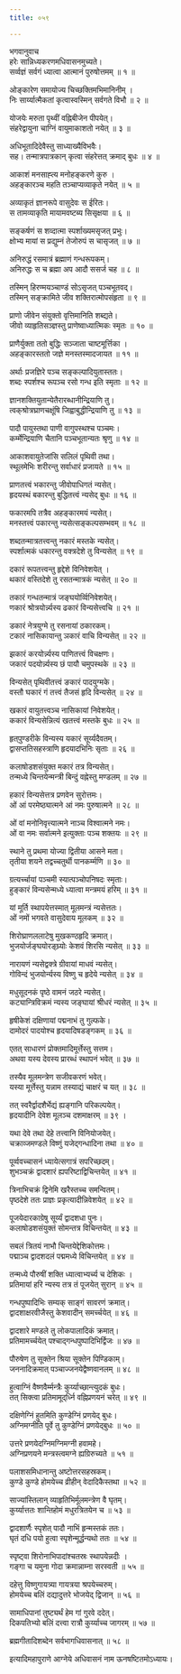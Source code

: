 ```yaml
---
title: ०५९

---
```

भगवानुवाच  
हरेः सान्निध्यकरणमधिवासनमुच्यते।  
सर्व्वज्ञं सर्वगं ध्यात्वा आत्मानं पुरुषोत्तमम् ॥ १ ॥  
  
ओङ्कारेण समायोज्य चिच्छक्तिमभिमानिनीम् ।  
निः सार्य्यात्मैकतां कृत्वास्वस्मिन् सर्वगते विभौ ॥ २ ॥  
  
योजयेः मरुता पृथ्वीं वह्निबीजेन पीपयेत्।  
संहरेद्वायुना चाग्निं वायुमाकाशतो नयेत् ॥ ३ ॥  
  
अधिभूतादिदेवैस्तु साध्याख्यैविभवैः।  
सह। तन्मात्रपात्रकान् कृत्वा संहरेत्तत् क्रमाद् बुधः ॥ ४ ॥  
  
आकाशं मनसाह्त्य मनोहङ्करणे कुरु ।  
अहङ्कारञ्च महति तञ्चाप्यव्याकृते नयेत् ॥ ५ ॥  
  
अव्याकृतं ज्ञानरूपे वासुदेवः स ईरितः।  
स तामव्याकृति मायामवष्टब्य सिसृक्षया ॥ ६ ॥  
  
सङ्कर्षणं स शव्दात्मा स्पर्शाख्यमसृजत् प्रभुः।  
क्षोभ्य मायां स प्रद्युम्नं तेजोरुपं स चासृजत् ॥ ७ ॥  
  
अनिरुद्धं रसमात्रं ब्रह्माणं गन्धरूपकम्।  
अनिरुद्धः स च ब्रह्मा अप आदौ ससर्ज चह ॥ ८ ॥  
  
तस्मिन् हिरण्मयञ्चाण्डं सोऽसृजत् पञ्चभूतवद्।  
तस्मिन् सङ्क्रामिते जीव शक्तिरात्मोपसंहृता ॥ ९ ॥  
  
प्राणो जीवेन संयुक्तो वृत्तिमानिति शब्द्यते।  
जीवो व्याहृतिसञ्ज्ञस्तु प्राणेष्वाध्यात्मिकः स्मृतः ॥ १० ॥  
  
प्राणैर्युक्ता ततो बुद्धिः सञ्जाता चाष्टमूर्त्तिका ।  
अहङ्कारस्ततो जज्ञे मनस्तस्मादजायत ॥ ११ ॥  
  
अर्थाः प्रजज्ञिरे पञ्च सङ्कल्पादियुतास्ततः।  
शब्दः स्पर्शश्च रूपञ्च रसो गन्ध इति स्मृताः ॥ १२ ॥  
  
ज्ञानशक्तियुतान्येतैरारब्धानीन्द्रियाणि तु।  
त्वक्‌श्रोत्रघ्राणचक्षूंषि जिह्वाबुद्धीन्द्रियाणि तु ॥ १३ ॥  
  
पादौ पायुस्तथा पाणी वागुपस्थश्च पञ्चमः।  
कर्म्मेन्द्रियाणि चैतानि पञ्चभूतान्यतः श्रृणु ॥ १४ ॥  
  
आकाशवायुतेजांसि सलिलं पृथिवी तथा।  
स्थूलमेभिः शरीरन्तु सर्वाधारं प्रजायते ॥ १५ ॥  
  
प्राणतत्त्वं भकारन्तु जीवोपाधिगतं न्यसेत्।  
हृदयस्थं बकारन्तु बुद्धितत्त्वं न्यसेद् बुधः ॥ १६ ॥  
  
फकारमपि तत्रैव अहङ्कारमयं न्यसेत्।  
मनस्तत्त्वं पकारन्तु न्यसेत्सङ्कल्पसम्भवम् ॥ १८ ॥  
  
शब्दतन्मात्रतत्त्वन्तु नकारं मस्तके न्यसेत्।  
स्पर्शात्मकं धकारन्तु वक्त्रदेशे तु विन्यसेत् ॥ १९ ॥  
  
दकारं रूपतत्त्वन्तु हृद्देशे विनिवेशयेत् ।  
थकारं वस्तिदेशे तु रसतन्मात्रकं न्यसेत् ॥ २० ॥  
  
तकारं गन्धतन्मात्रं जङ्घयोर्व्विनिवेशयेत्।  
णकारं श्रोत्रयोर्न्न्यस्य ढकारं विन्यसेत्त्वचि ॥ २१ ॥  
  
डकारं नेत्रयुग्मे तु रसनायां ठकारकम्।  
टकारं नासिकायान्तु ञकारं वाचि विन्यसेत् ॥ २२ ॥  
  
झकारं करयोर्न्न्यस्य पाणितत्त्वं विचक्षणः।  
जकारं पदयोर्न्न्यस्य छं पायौ चमुपस्थके ॥ २३ ॥  
  
विन्यसेत् पृथिवीतत्त्वं ङकारं पादयुग्मके।  
वस्तौ घकारं गं तत्त्वं तैजसं हृदि विन्यसेत् ॥ २४ ॥  
  
खकारं वायुतत्त्वञ्च नासिकायां निवेशयेत्।  
ककारं विन्यसेन्नित्यं खतत्त्वं मस्तके बुधः ॥ २५ ॥  
  
हृत्‌पुण्डरीके विन्यस्य यकारं सूर्य्यदैवतम्।  
द्वासप्ततिसहस्त्राणि हृदयादभिनिः सृताः ॥ २६ ॥  
  
कलाषोडशसंयुक्त मकारं तत्र विन्यसेत्।  
तन्मध्ये चिन्तयेन्मन्त्री बिन्दुं वह्नेस्तु मण्डलम् ॥ २७ ॥  
  
हकारं विन्यसेत्तत्र प्रणवेन सुरोत्तमः।  
ओं आं परमेष्ठ्यात्मने आं नमः पुरुषात्मने ॥ २८ ॥  
  
ओं वां मनोनिवृत्त्यात्मने नाञ्च विश्वात्मने नमः।  
ओं वा नमः सर्वात्मने इत्युक्ताः पञ्च शक्तयः ॥ २९ ॥  
  
स्थाने तु प्रथमा योज्या द्वितीया आसने मता।  
तृतीया शयने तद्वच्चतुर्थी पानकर्म्मणि ॥ ३० ॥  
  
ग्रत्यर्च्चायां पञ्चमी स्यात्पञ्चोपनिषदः स्मृताः।  
हुङ्कारं विन्यसेन्मध्ये ध्यात्वा मन्त्रमयं हरिम् ॥ ३१ ॥  
  
यां मूर्ति स्थापयेत्तस्मात् मूलमन्त्रं न्यसेत्ततः।  
ओं नमों भगवते वासुदेवाय मूलकम् ॥ ३२ ॥  
  
शिरोघ्राणललाटेषु मुखकण्ठहृदि क्रमात्।  
भुजयोर्जङ्घयोरङ्घ्र्योः केशवं शिरसि न्यसेत् ॥ ३३ ॥  
  
नारायणं न्यसेद्वक्त्रे ग्रीवायां माधवं न्यसेत्।  
गोविन्दं भुजयोर्न्यस्य विष्णु च हृदेये न्यसेत् ॥ ३४ ॥  
  
मधुसूदनकं पृष्ठे वामनं जठरे न्यसेत्।  
कट्यान्त्रिविक्रमं न्यस्य जङ्घायां श्रीधरं न्यसेत् ॥ ३५ ॥  
  
हृषीकेशं दक्षिणायां पद्मनाभं तु गुल्फके।  
दामोदरं पादयोश्च हृदयादिषडङ्गकम् ॥ ३६ ॥  
  
एतत् साधारणं प्रोक्तमादिमूर्त्तेस्तु सत्तम।  
अथवा यस्य देवस्य प्रारब्धं स्थापनं भवेत् ॥ ३७ ॥  
  
तस्यैव मूलमन्त्रेण सजीवकरणं भवेत्।  
यस्या मूर्त्तेस्तु यन्नाम तस्याद्यं चाक्षरं च यत् ॥ ३८ ॥  
  
तत् स्वरैर्द्वादशैर्भेद्यं ह्यङ्गानि परिकल्पयेत्।  
हृदयादीनि देवेश मूलञ्च दशमाक्षरम् ॥ ३९ ।  
  
यथा देवे तथा देहे तत्त्वानि विनियोजयेत्।  
चक्राव्जमण्डले विष्णुं यजेद्गन्धादिना तथा ॥ ४० ॥  
  
पूर्व्ववच्चासनं ध्यायेत्सगात्रं सपरिच्छदम्।  
शुभञ्चक्रं द्वादशारं ह्यपरिष्टाद्विचिन्तयेत् ॥ ४१ ॥  
  
त्रिनाभिचक्रं द्विनेमि खरैस्तच्च समन्वितम्।  
पृष्ठदेशे ततः प्राज्ञः प्रकृत्यादीन्निवेशयेत् ॥ ४२ ॥  
  
पूजयेदारकाग्रेषु सूर्य्यं द्वादशधा पुनः।  
कलाषोडशसंयुक्तं सोमन्तत्र विचिन्तयेत् ॥ ४३ ॥  
  
सबलं त्रितयं नाभौ चिन्तयेद्देशिकोत्तमः।  
पद्माञ्च द्वादशदलं पद्ममध्ये विचिन्तयेत् ॥ ४४ ॥  
  
तन्मध्ये पौरुषीं शक्ति ध्यात्वाभ्यर्च्य च देशिकः ।  
प्रतिमायां हरि न्यस्य तत्र तं पूजयेत् सुरान् ॥ ४५ ॥  
  
गन्धपुष्पादिभिः सम्यक् साङ्गं सावरणं क्रमात्।  
द्वादशाक्षरवीजैस्तु केशवादीन् समर्च्चयेत् ॥ ४६ ॥  
  
द्वादशारे मण्डले तु लोकपालादिकं क्रमात्।  
प्रतिमामर्च्चयेत् पश्चाद्‌गन्धपुष्पादिभिर्द्विजः ॥ ४७ ॥  
  
पौरुषेण तु सूक्तेन श्रिया सूक्तेन पिण्डिकाम्।  
जननादिक्रमात् पञ्चाज्जनयेद्वैष्णवानलम् ॥ ४८ ॥  
  
हुत्वाग्निं वैष्णवैर्म्मन्त्रैः कुर्य्याच्छान्त्युदकं बुधः।  
तत् सिक्त्वा प्रतिमामूद्‌र्ध्नि वह्निप्रणयनं चरेत् ॥ ४९ ॥  
  
दक्षिणेग्निं हुतमिति कुण्डेग्निं प्रणयेद् बुधः।  
अग्निमग्नीति पूर्वे तु कुण्डेग्निं प्रणयेद्बुधः ॥ ५० ॥  
  
उत्तरे प्रणयेदग्निमग्निमग्नी हवामहे।  
अग्निप्रणयने मन्त्रस्त्वमग्ने ह्यग्रिरुच्यते ॥ ५१ ॥  
  
पलाशसमिधानान्तु अष्टोत्तरसहस्रकम्।  
कुण्डे कुण्डे होमयेच्च व्रीहीन् वेदादिकैस्तथा ॥ ५२ ॥  
  
साज्यांस्तिलान् व्याहृतिभिर्मूलमन्त्रेण वै घृतम्।  
कुर्य्यात्ततः शान्तिहोमं मधुरत्रितयेन च ॥ ५३ ॥  
  
द्वादशार्णैः स्पृशेत् पादौ नाभिं हृन्मस्तकं ततः।  
घृतं दधि पयो हुत्वा स्पृशेन्मूर्द्धन्यथो ततः ॥ ५४ ॥  
  
स्पृष्ट्वा शिरोनाभिपादांश्चतस्रः स्थापयेन्नदीः ।  
गङ्गा च यमुना गोदा क्रमान्नाम्ना सरस्वती ॥ ५५ ॥  
  
दहेत्तु विष्णुगायत्र्या गायत्रया श्रपयेच्चरुम्।  
होमयेच्च बलिं दद्यादुत्तरे भोजयेद् द्विजान् ॥ ५६ ॥  
  
सामाधिपानां तुष्ट्यर्थं हेम गां गुरवे ददेत्।  
दिकपतिभ्यो बलिं दत्त्वा रात्रौ कुर्य्याच्च जागरम् ॥ ५७ ॥  
  
ब्रह्मगीतादिशब्देन सर्वभागधिवासनात् ॥ ५८ ॥  
  
इत्यादिमहापुराणे आग्नेये अधिवासनं नाम ऊनषष्टितमोऽध्यायः।